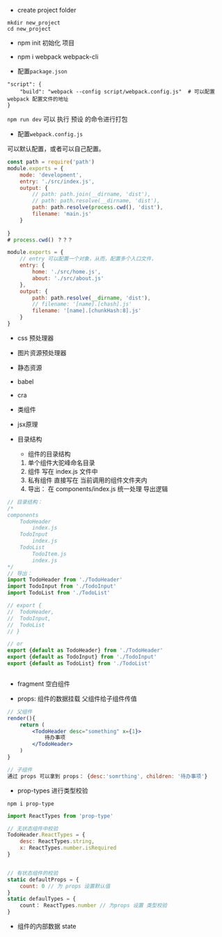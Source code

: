 - create project folder

```shell
mkdir new_project
cd new_project

```

- npm init 初始化 项目

- npm i webpack webpack-cli

- 配置`package.json`

```
"script": {
	"build": "webpack --config script/webpack.config.js"  # 可以配置 webpack 配置文件的地址
}
```

`npm run dev` 可以 执行 预设 的命令进行打包

- 配置`webpack.config.js`

可以默认配置，或者可以自己配置。

```js
const path = require('path')
module.exports = {
	mode: 'development',
	entry: './src/index.js', 
	output: {
		// path: path.join(__dirname, 'dist'),
		// path: path.resolve(__dirname, 'dist'),
		path: path.resolve(process.cwd(), 'dist'),
		filename: 'main.js'
	}
 
}
# process.cwd() ？？？
```

```js
module.exports = {
	// entry 可以配置一个对象，从而，配置多个入口文件，
	entry: {
		home: './src/home.js',
		about: './src/about.js'
	},
	output: {
		path: path.resolve(__dirname, 'dist'),
		// filename: '[name].[chash].js'
		filename: '[name].[chunkHash:8].js'
	}
}
```
- css 预处理器
- 图片资源预处理器
- 静态资源
- babel
- cra
- 类组件
- jsx原理

- 目录结构
	- 组件的目录结构
	1. 单个组件大驼峰命名目录
	2. 组件 写在 index.js 文件中
	3. 私有组件 直接写在 当前调用的组件文件夹内
	4. 导出： 在 components/index.js  统一处理 导出逻辑

```js
// 目录结构：
/*
components
	TodoHeader
		index.js
	TodoInput
		index.js
	TodoList
		TodoItem.js
		index.js 
*/
// 导出：
import TodoHeader from './TodoHeader'
import TodoInput from './TodoInput'
import TodoList from './TodoList'

// export {
// 	TodoHeader,
// 	TodoInput,
// 	TodoList
// }

// or
export {default as TodoHeader} from './TodoHeader'
export {default as TodoInput} from './TodoInput'
export {default as TodoList} from './TodoList'



```

- fragment 空白组件

- props: 组件的数据挂载
父组件给子组件传值
```jsx
// 父组件
render(){
	return (
		<TodoHeader desc="something" x={1}>
			待办事项
		</TodoHeader>
	)
}

// 子组件
通过 props 可以拿到 props： {desc:'somrthing', children: '待办事项'}
```
- prop-types 进行类型校验

```shell
npm i prop-type
```


```js
import ReactTypes from 'prop-type'

// 无状态组件中校验
TodoHeader.ReactTypes = {
	desc: ReactTypes.string,
	x: ReactTypes.number.isRequired
}


// 有状态组件的校验
static defaultProps = {
	count: 0 // 为 props 设置默认值
}
static defaulTypes = {
	count： ReactTypes.number // 为props 设置 类型校验
}
```

- 组件的内部数据 state
